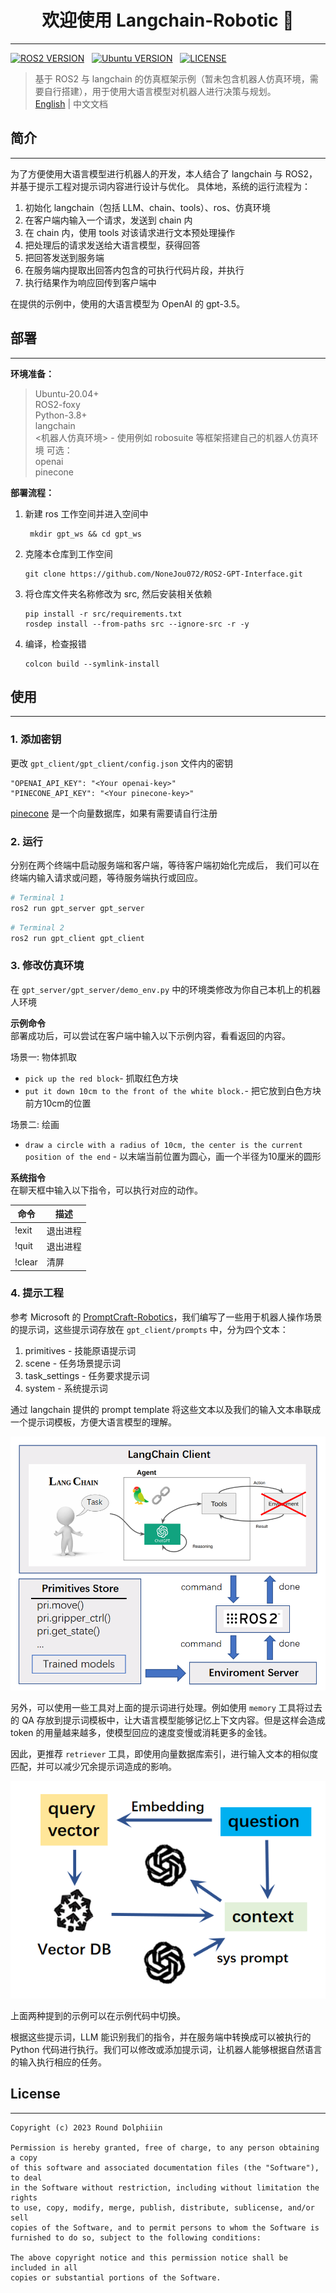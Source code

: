 <h1 align="center">欢迎使用 Langchain-Robotic 👋</h1>  

--- 

[![ROS2 VERSION](https://img.shields.io/badge/ROS-ROS%202%20Foxy-brightgreen)](http://docs.ros.org/en/foxy/index.html)
&nbsp;
[![Ubuntu VERSION](https://img.shields.io/badge/Ubuntu-20.04-yellow)](https://ubuntu.com/)
&nbsp;
[![LICENSE](https://img.shields.io/badge/License-MIT-informational)](https://nonejou072.github.io/)
&nbsp;

> 基于 ROS2 与 langchain 的仿真框架示例（暂未包含机器人仿真环境，需要自行搭建），用于使用大语言模型对机器人进行决策与规划。  
> [English](README-EN.md) | 中文文档

## 简介

---

为了方便使用大语言模型进行机器人的开发，本人结合了 langchain 与 ROS2，并基于提示工程对提示词内容进行设计与优化。
具体地，系统的运行流程为：
1. 初始化 langchain（包括 LLM、chain、tools）、ros、仿真环境
2. 在客户端内输入一个请求，发送到 chain 内
3. 在 chain 内，使用 tools 对该请求进行文本预处理操作
4. 把处理后的请求发送给大语言模型，获得回答
5. 把回答发送到服务端
6. 在服务端内提取出回答内包含的可执行代码片段，并执行
7. 执行结果作为响应回传到客户端中

在提供的示例中，使用的大语言模型为 OpenAI 的 gpt-3.5。  

## 部署

--- 
**环境准备：**  
>Ubuntu-20.04+  
ROS2-foxy  
Python-3.8+  
langchain  
<机器人仿真环境> - 使用例如 robosuite 等框架搭建自己的机器人仿真环境
可选：  
openai  
pinecone

**部署流程：**
1. 新建 ros 工作空间并进入空间中
   ```commandline
    mkdir gpt_ws && cd gpt_ws
    ```
2. 克隆本仓库到工作空间
    ```
    git clone https://github.com/NoneJou072/ROS2-GPT-Interface.git
   ```
3. 将仓库文件夹名称修改为 src, 然后安装相关依赖
    ```
    pip install -r src/requirements.txt
   rosdep install --from-paths src --ignore-src -r -y
   ```
4. 编译，检查报错
    ```
   colcon build --symlink-install
   ```
   
## 使用

---
### 1. 添加密钥
更改 `gpt_client/gpt_client/config.json` 文件内的密钥
   ```
   "OPENAI_API_KEY": "<Your openai-key>"
   "PINECONE_API_KEY": "<Your pinecone-key>"
   ```
[pinecone](https://www.pinecone.io/) 是一个向量数据库，如果有需要请自行注册

### 2. 运行
分别在两个终端中启动服务端和客户端，等待客户端初始化完成后，
我们可以在终端内输入请求或问题，等待服务端执行或回应。
```bash
# Terminal 1
ros2 run gpt_server gpt_server
```
```bash
# Terminal 2
ros2 run gpt_client gpt_client
```

### 3. 修改仿真环境
在 `gpt_server/gpt_server/demo_env.py` 中的环境类修改为你自己本机上的机器人环境

**示例命令**  
部署成功后，可以尝试在客户端中输入以下示例内容，看看返回的内容。

场景一: 物体抓取
  * `pick up the red block`- 抓取红色方块
  * `put it down 10cm to the front of the white block.`- 把它放到白色方块前方10cm的位置

场景二: 绘画
  * `draw a circle with a radius of 10cm, the center is the current position of the end` - 以末端当前位置为圆心，画一个半径为10厘米的圆形

**系统指令**  
在聊天框中输入以下指令，可以执行对应的动作。

| 命令     | 描述   |
|--------|------|
| !exit  | 退出进程 |
| !quit  | 退出进程 |
| !clear | 清屏   |

### 4. 提示工程
参考 Microsoft 的 [PromptCraft-Robotics](https://github.com/microsoft/PromptCraft-Robotics)，我们编写了一些用于机器人操作场景的提示词，这些提示词存放在 `gpt_client/prompts` 中，分为四个文本：
1. primitives - 技能原语提示词
2. scene - 任务场景提示词
3. task_settings - 任务要求提示词
4. system - 系统提示词

通过 langchain 提供的 prompt template 将这些文本以及我们的输入文本串联成一个提示词模板，方便大语言模型的理解。

![langchain system](./docs/assets/chainsystem.png)

另外，可以使用一些工具对上面的提示词进行处理。例如使用 `memory` 工具将过去的 QA 存放到提示词模板中，让大语言模型能够记忆上下文内容。但是这样会造成 token 的用量越来越多，使模型回应的速度变慢或消耗更多的金钱。

因此，更推荐 `retriever` 工具，即使用向量数据库索引，进行输入文本的相似度匹配，并可以减少冗余提示词造成的影响。

![embedding system](./docs/assets/embedding.png)

上面两种提到的示例可以在示例代码中切换。

根据这些提示词，LLM 能识别我们的指令，并在服务端中转换成可以被执行的 Python 代码进行执行。我们可以修改或添加提示词，让机器人能够根据自然语言的输入执行相应的任务。

## License

---

```
Copyright (c) 2023 Round Dolphiiin

Permission is hereby granted, free of charge, to any person obtaining a copy
of this software and associated documentation files (the "Software"), to deal
in the Software without restriction, including without limitation the rights
to use, copy, modify, merge, publish, distribute, sublicense, and/or sell
copies of the Software, and to permit persons to whom the Software is
furnished to do so, subject to the following conditions:

The above copyright notice and this permission notice shall be included in all
copies or substantial portions of the Software.
```
